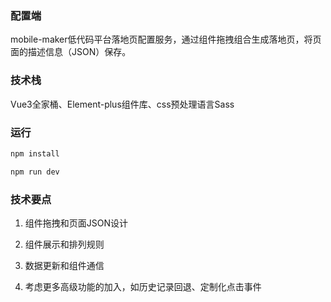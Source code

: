 ### 配置端

mobile-maker低代码平台落地页配置服务，通过组件拖拽组合生成落地页，将页面的描述信息（JSON）保存。

### 技术栈

Vue3全家桶、Element-plus组件库、css预处理语言Sass

### 运行

```bash
npm install

npm run dev
```
### 技术要点

1. 组件拖拽和页面JSON设计

2. 组件展示和排列规则

3. 数据更新和组件通信

4. 考虑更多高级功能的加入，如历史记录回退、定制化点击事件